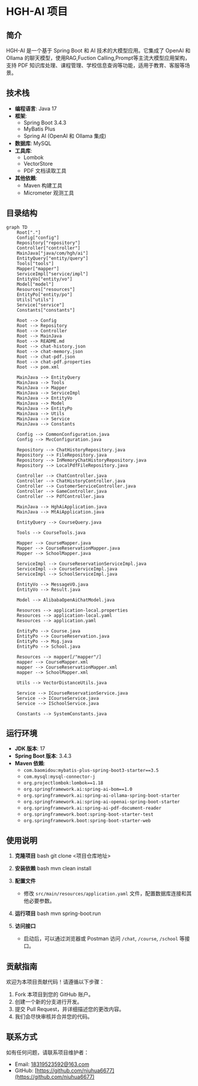 # HGH-AI 项目

## 简介

HGH-AI 是一个基于 Spring Boot 和 AI 技术的大模型应用。它集成了 OpenAI 和 Ollama 的聊天模型，使用RAG,Fuction Calling,Prompt等主流大模型应用架构，支持 PDF 知识库处理、课程管理、学校信息查询等功能，适用于教育、客服等场景。

## 技术栈

- **编程语言**: Java 17
- **框架**:
  - Spring Boot 3.4.3
  - MyBatis Plus
  - Spring AI (OpenAI 和 Ollama 集成)
- **数据库**: MySQL
- **工具库**:
  - Lombok
  - VectorStore
  - PDF 文档读取工具
- **其他依赖**:
  - Maven 构建工具
  - Micrometer 观测工具

## 目录结构

```mermaid
graph TD
    Root["."]
    Config["config"]
    Repository["repository"]
    Controller["controller"]
    MainJava["java/com/hgh/ai"]
    EntityQuery["entity/query"]
    Tools["tools"]
    Mapper["mapper"]
    ServiceImpl["service/impl"]
    EntityVo["entity/vo"]
    Model["model"]
    Resources["resources"]
    EntityPo["entity/po"]
    Utils["utils"]
    Service["service"]
    Constants["constants"]

    Root --> Config
    Root --> Repository
    Root --> Controller
    Root --> MainJava
    Root --> README.md
    Root --> chat-history.json
    Root --> chat-memory.json
    Root --> chat-pdf.json
    Root --> chat-pdf.properties
    Root --> pom.xml

    MainJava --> EntityQuery
    MainJava --> Tools
    MainJava --> Mapper
    MainJava --> ServiceImpl
    MainJava --> EntityVo
    MainJava --> Model
    MainJava --> EntityPo
    MainJava --> Utils
    MainJava --> Service
    MainJava --> Constants

    Config --> CommonConfiguration.java
    Config --> MvcConfiguration.java

    Repository --> ChatHistoryRepository.java
    Repository --> FileRepository.java
    Repository --> InMemoryChatHistoryRepository.java
    Repository --> LocalPdfFileRepository.java

    Controller --> ChatController.java
    Controller --> ChatHistoryController.java
    Controller --> CustomerServiceController.java
    Controller --> GameController.java
    Controller --> PdfController.java

    MainJava --> HghAiApplication.java
    MainJava --> MtAiApplication.java

    EntityQuery --> CourseQuery.java

    Tools --> CourseTools.java

    Mapper --> CourseMapper.java
    Mapper --> CourseReservationMapper.java
    Mapper --> SchoolMapper.java

    ServiceImpl --> CourseReservationServiceImpl.java
    ServiceImpl --> CourseServiceImpl.java
    ServiceImpl --> SchoolServiceImpl.java

    EntityVo --> MessageVO.java
    EntityVo --> Result.java

    Model --> AlibabaOpenAiChatModel.java

    Resources --> application-local.properties
    Resources --> application-local.yaml
    Resources --> application.yaml

    EntityPo --> Course.java
    EntityPo --> CourseReservation.java
    EntityPo --> Msg.java
    EntityPo --> School.java

    Resources --> mapper[/"mapper"/]
    mapper --> CourseMapper.xml
    mapper --> CourseReservationMapper.xml
    mapper --> SchoolMapper.xml

    Utils --> VectorDistanceUtils.java

    Service --> ICourseReservationService.java
    Service --> ICourseService.java
    Service --> ISchoolService.java

    Constants --> SystemConstants.java
```

## 运行环境

- **JDK 版本**: 17
- **Spring Boot 版本**: 3.4.3
- **Maven 依赖**:
  - `com.baomidou:mybatis-plus-spring-boot3-starter==3.5`
  - `com.mysql:mysql-connector-j`
  - `org.projectlombok:lombok==1.18`
  - `org.springframework.ai:spring-ai-bom==1.0`
  - `org.springframework.ai:spring-ai-ollama-spring-boot-starter`
  - `org.springframework.ai:spring-ai-openai-spring-boot-starter`
  - `org.springframework.ai:spring-ai-pdf-document-reader`
  - `org.springframework.boot:spring-boot-starter-test`
  - `org.springframework.boot:spring-boot-starter-web`

## 使用说明

1. **克隆项目**
   bash git clone <项目仓库地址>
2. **安装依赖**
   bash mvn clean install
3. **配置文件**

   - 修改 `src/main/resources/application.yaml` 文件，配置数据库连接和其他必要参数。
4. **运行项目**
   bash mvn spring-boot:run
5. **访问接口**

   - 启动后，可以通过浏览器或 Postman 访问 `/chat`, `/course`, `/school` 等接口。

## 贡献指南

欢迎为本项目贡献代码！请遵循以下步骤：

1. Fork 本项目到您的 GitHub 账户。
2. 创建一个新的分支进行开发。
3. 提交 Pull Request，并详细描述您的更改内容。
4. 我们会尽快审核并合并您的代码。

## 联系方式

如有任何问题，请联系项目维护者：

- Email: [18319523592@163.com](https://github.com/niuhua6677)
- GitHub: [https://github.com/niuhua6677](https://github.com/niuhua6677)
